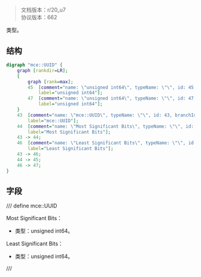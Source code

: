 # <!-- md:samp mce::UUID -->

> 文档版本：r/20_u7<br/>协议版本：662

<!-- md:samp mce::UUID -->类型。

## 结构

```dot
digraph "mce::UUID" {
	graph [rankdir=LR];
	{
		graph [rank=max];
		45	[comment="name: \"unsigned int64\", typeName: \"\", id: 45, branchId: 0, recurseId: -1, attributes: 512, notes: \"\"",
			label="unsigned int64"];
		47	[comment="name: \"unsigned int64\", typeName: \"\", id: 47, branchId: 0, recurseId: -1, attributes: 512, notes: \"\"",
			label="unsigned int64"];
	}
	43	[comment="name: \"mce::UUID\", typeName: \"\", id: 43, branchId: 0, recurseId: -1, attributes: 0, notes: \"\"",
		label="mce::UUID"];
	44	[comment="name: \"Most Significant Bits\", typeName: \"\", id: 44, branchId: 0, recurseId: -1, attributes: 0, notes: \"\"",
		label="Most Significant Bits"];
	43 -> 44;
	46	[comment="name: \"Least Significant Bits\", typeName: \"\", id: 46, branchId: 0, recurseId: -1, attributes: 0, notes: \"\"",
		label="Least Significant Bits"];
	43 -> 46;
	44 -> 45;
	46 -> 47;
}

```

## 字段

/// define
mce::UUID

Most Significant Bits：<!-- md:samp unsigned int64 -->

- 类型：unsigned int64。

Least Significant Bits：<!-- md:samp unsigned int64 -->

- 类型：unsigned int64。


///
